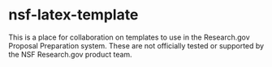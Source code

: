 # nsf-latex-template
This is a place for collaboration on templates to use in the Research.gov Proposal Preparation system. These are not officially tested or supported by the NSF Research.gov product team. 
